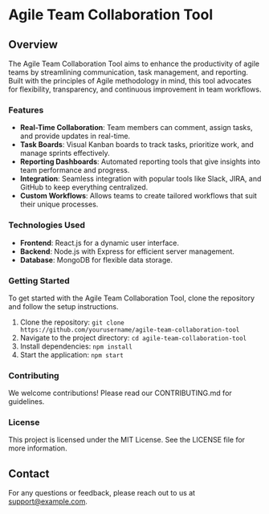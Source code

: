 # Agile Team Collaboration Tool

## Overview
The Agile Team Collaboration Tool aims to enhance the productivity of agile teams by streamlining communication, task management, and reporting. Built with the principles of Agile methodology in mind, this tool advocates for flexibility, transparency, and continuous improvement in team workflows.

### Features
- **Real-Time Collaboration**: Team members can comment, assign tasks, and provide updates in real-time.
- **Task Boards**: Visual Kanban boards to track tasks, prioritize work, and manage sprints effectively.
- **Reporting Dashboards**: Automated reporting tools that give insights into team performance and progress.
- **Integration**: Seamless integration with popular tools like Slack, JIRA, and GitHub to keep everything centralized.
- **Custom Workflows**: Allows teams to create tailored workflows that suit their unique processes.

### Technologies Used
- **Frontend**: React.js for a dynamic user interface.
- **Backend**: Node.js with Express for efficient server management.
- **Database**: MongoDB for flexible data storage.

### Getting Started
To get started with the Agile Team Collaboration Tool, clone the repository and follow the setup instructions.

1. Clone the repository:  `git clone https://github.com/yourusername/agile-team-collaboration-tool`
2. Navigate to the project directory: `cd agile-team-collaboration-tool`
3. Install dependencies: `npm install`
4. Start the application: `npm start`

### Contributing
We welcome contributions! Please read our CONTRIBUTING.md for guidelines.

### License
This project is licensed under the MIT License. See the LICENSE file for more information.

## Contact
For any questions or feedback, please reach out to us at support@example.com.
